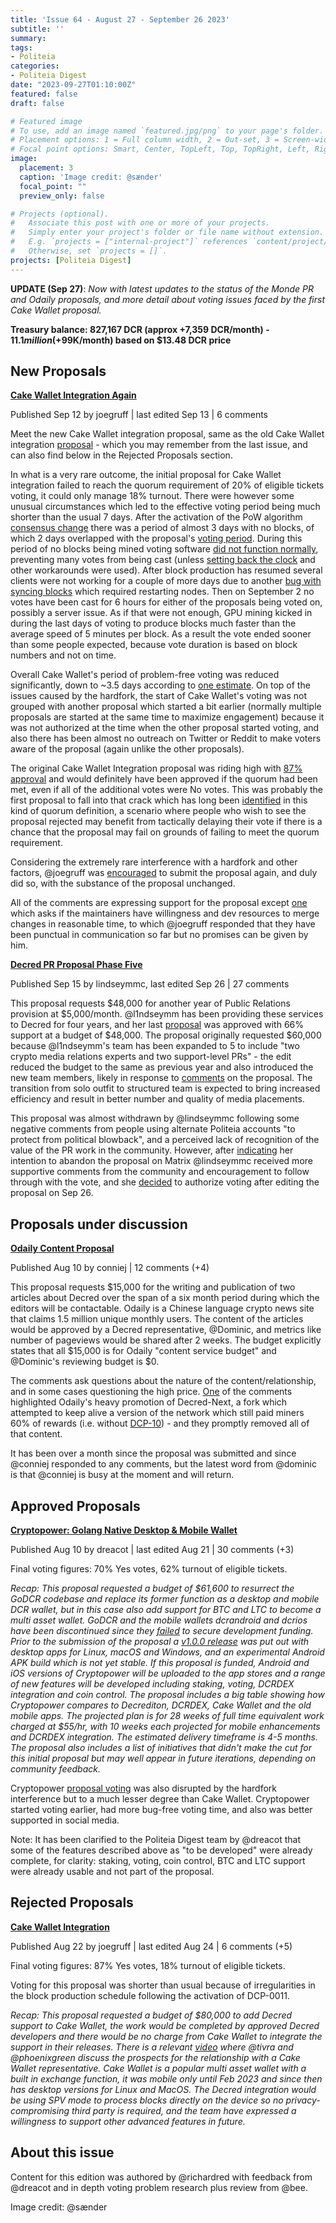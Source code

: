 ```yaml
---
title: 'Issue 64 - August 27 - September 26 2023'
subtitle: ''
summary: 
tags:
- Politeia
categories:
- Politeia Digest
date: "2023-09-27T01:10:00Z"
featured: false
draft: false

# Featured image
# To use, add an image named `featured.jpg/png` to your page's folder.
# Placement options: 1 = Full column width, 2 = Out-set, 3 = Screen-width
# Focal point options: Smart, Center, TopLeft, Top, TopRight, Left, Right, BottomLeft, Bottom, BottomRight
image:
  placement: 3
  caption: 'Image credit: @sænder'
  focal_point: ""
  preview_only: false

# Projects (optional).
#   Associate this post with one or more of your projects.
#   Simply enter your project's folder or file name without extension.
#   E.g. `projects = ["internal-project"]` references `content/project/deep-learning/index.md`.
#   Otherwise, set `projects = []`.
projects: [Politeia Digest]
---
```

**UPDATE (Sep 27)**: *Now with latest updates to the status of the Monde PR and Odaily proposals, and more detail about voting issues faced by the first Cake Wallet proposal.*

**Treasury balance: 827,167 DCR (approx +7,359 DCR/month) - $11.1 million (+$99K/month) based on $13.48 DCR price**

## New Proposals

**[Cake Wallet Integration Again](https://proposals.decred.org/record/b3bdacb)**

Published Sep 12 by joegruff | last edited Sep 13 | 6 comments

Meet the new Cake Wallet integration proposal, same as the old Cake Wallet integration [proposal](https://proposals.decred.org/record/2f25f2d) - which you may remember from the last issue, and can also find below in the Rejected Proposals section.

In what is a very rare outcome, the initial proposal for Cake Wallet integration failed to reach the quorum requirement of 20% of eligible tickets voting, it could only manage 18% turnout. There were however some unusual circumstances which led to the effective voting period being much shorter than the usual 7 days. After the activation of the PoW algorithm [consensus change](https://github.com/decred/dcps/blob/master/dcp-0011/dcp-0011.mediawiki) there was a period of almost 3 days with no blocks, of which 2 days overlapped with the proposal's [voting period](https://dcrdata.decred.org/proposal/2f25f2da17aa4007). During this period of no blocks being mined voting software [did not function normally](https://matrix.to/#/!qYpAAClAYrHaUIGkLs:decred.org/$Q4g7SkmU07zBxyufYUdHi8jCbipCQLRPOYrBtxjTC_Y), preventing many votes from being cast (unless [setting back the clock](https://matrix.to/#/!qYpAAClAYrHaUIGkLs:decred.org/$Up4fpmE77Xle4zfe1h1wKd9QlhTHhYxK1WRW_Ivvugk) and other workarounds were used). After block production has resumed several clients were not working for a couple of more days due to another [bug with syncing blocks](https://matrix.to/#/!qYpAAClAYrHaUIGkLs:decred.org/$BCNsqoUfeOqYaVWIO7EUH3O14Kojns9Y5HiDvXa1VWg) which required restarting nodes. Then on September 2 no votes have been cast for 6 hours for either of the proposals being voted on, possibly a server issue. As if that were not enough, GPU mining kicked in during the last days of voting to produce blocks much faster than the average speed of 5 minutes per block. As a result the vote ended sooner than some people expected, because vote duration is based on block numbers and not on time.

Overall Cake Wallet's period of problem-free voting was reduced significantly, down to ~3.5 days according to [one estimate](https://matrix.to/#/!qYpAAClAYrHaUIGkLs:decred.org/$3iVbKTZ_iGrQYKnNBszExCjfHP-LY5eYesu2wB6rJQY). On top of the issues caused by the hardfork, the start of Cake Wallet's voting was not grouped with another proposal which started a bit earlier (normally multiple proposals are started at the same time to maximize engagement) because it was not authorized at the time when the other proposal started voting, and also there has been almost no outreach on Twitter or Reddit to make voters aware of the proposal (again unlike the other proposals).

The original Cake Wallet Integration proposal was riding high with [87% approval](https://dcrdata.decred.org/proposal/2f25f2da17aa4007) and would definitely have been approved if the quorum had been met, even if all of the additional votes were No votes. This was probably the first proposal to fall into that crack which has long been [identified](https://blockcommons.red/publication/quorum-change-examples/) in this kind of quorum definition, a scenario where people who wish to see the proposal rejected may benefit from tactically delaying their vote if there is a chance that the proposal may fail on grounds of failing to meet the quorum requirement.

Considering the extremely rare interference with a hardfork and other factors, @joegruff was [encouraged](https://matrix.to/#/!qYpAAClAYrHaUIGkLs:decred.org/$5jUX97uN0bew594frHrgkCiMtsCiZwZD51XCXzFiSDI) to submit the proposal again, and duly did so, with the substance of the proposal unchanged.

All of the comments are expressing support for the proposal except [one](https://proposals.decred.org/record/b3bdacb/comments/4) which asks if the maintainers have willingness and dev resources to merge changes in reasonable time, to which @joegruff responded that they have been punctual in communication so far but no promises can be given by him.

**[Decred PR Proposal Phase Five](https://proposals.decred.org/record/0c04c6f)**

Published Sep 15 by lindseymmc, last edited Sep 26 | 27 comments

This proposal requests $48,000 for another year of Public Relations provision at $5,000/month. @l1ndseymm has been providing these services to Decred for four years, and her last [proposal](https://proposals.decred.org/record/d5221a9) was approved with 66% support at a budget of $48,000. The proposal originally requested $60,000 because @l1ndseymm's team has been expanded to 5 to include "two crypto media relations experts and two support-level PRs" - the edit reduced the budget to the same as previous year and also introduced the new team members, likely in response to [comments](https://proposals.decred.org/record/0c04c6f/comments/20) on the proposal. The transition from solo outfit to structured team is expected to bring increased efficiency and result in better number and quality of media placements.

This proposal was almost withdrawn by @lindseymmc following some negative comments from people using alternate Politeia accounts "to protect from political blowback", and a perceived lack of recognition of the value of the PR work in the community. However, after [indicating](https://matrix.to/#/!qYpAAClAYrHaUIGkLs:decred.org/$OEmunnF2PoOqeShWG-q6E0gx7P-3ycYVfJh8vCuyQ8k) her intention to abandon the proposal on Matrix @lindseymmc received more supportive comments from the community and encouragement to follow through with the vote, and she [decided](https://matrix.to/#/!qYpAAClAYrHaUIGkLs:decred.org/$DaMHq-cvQxQxH8WNq3um20U4mINhLDZfzFI4LW8QIz8?via=decred.org&via=t2bot.io&via=matrix.org) to authorize voting after editing the proposal on Sep 26. 

## Proposals under discussion

**[Odaily Content Proposal](https://proposals.decred.org/record/b80040f)**

Published Aug 10 by conniej | 12 comments (+4)

This proposal requests $15,000 for the writing and publication of two articles about Decred over the span of a six month period during which the editors will be contactable. Odaily is a Chinese language crypto news site that claims 1.5 million unique monthly users. The content of the articles would be approved by a Decred representative, @Dominic, and metrics like number of pageviews would be shared after 2 weeks. The budget explicitly states that all $15,000 is for Odaily "content service budget" and @Dominic's reviewing budget is $0.

The comments ask questions about the nature of the content/relationship, and in some cases questioning the high price. [One](https://proposals.decred.org/record/b80040f/comments/3) of the comments highlighted Odaily's heavy promotion of Decred-Next, a fork which attempted to keep alive a version of the network which still paid miners 60% of rewards (i.e. without [DCP-10](https://github.com/decred/dcps/blob/master/dcp-0010/dcp-0010.mediawiki)) - and they promptly removed all of that content.

It has been over a month since the proposal was submitted and since @conniej responded to any comments, but the latest word from @dominic is that @conniej is busy at the moment and will return.

## Approved Proposals

**[Cryptopower: Golang Native Desktop & Mobile Wallet](https://proposals.decred.org/record/256efee)**

Published Aug 10 by dreacot | last edited Aug 21 | 30 comments (+3)

Final voting figures: 70% Yes votes, 62% turnout of eligible tickets.

*Recap: This proposal requested a budget of $61,600 to resurrect the GoDCR codebase and replace its former function as a desktop and mobile DCR wallet, but in this case also add support for BTC and LTC to become a multi asset wallet. GoDCR and the mobile wallets dcrandroid and dcrios have been discontinued since they [failed](https://proposals.decred.org/record/0ef42e5) to secure development funding. Prior to the submission of the proposal a [v1.0.0 release](https://github.com/crypto-power/cryptopower/releases/tag/release-v1.0.0) was put out with desktop apps for Linux, macOS and Windows, and an experimental Android APK build which is not yet stable. If this proposal is funded, Android and iOS versions of Cryptopower will be uploaded to the app stores and a range of new features will be developed including staking, voting, DCRDEX integration and coin control. The proposal includes a big table showing how Cryptopower compares to Decrediton, DCRDEX, Cake Wallet and the old mobile apps. The projected plan is for 28 weeks of full time equivalent work charged at $55/hr, with 10 weeks each projected for mobile enhancements and DCRDEX integration. The estimated delivery timeframe is 4-5 months. The proposal also includes a list of initiatives that didn't make the cut for this initial proposal but may well appear in future iterations, depending on community feedback.*

Cryptopower [proposal voting](https://dcrdata.decred.org/proposal/256efeee04b8145a) was also disrupted by the hardfork interference but to a much lesser degree than Cake Wallet. Cryptopower started voting earlier, had more bug-free voting time, and also was better supported in social media.

Note: It has been clarified to the Politeia Digest team by @dreacot that some of the features described above as "to be developed" were already complete, for clarity: staking, voting, coin control, BTC and LTC support were already usable and not part of the proposal.

## Rejected Proposals

**[Cake Wallet Integration](https://proposals.decred.org/record/2f25f2d)**

Published Aug 22 by joegruff | last edited Aug 24 | 6 comments (+5)

Final voting figures: 87% Yes votes, 18% turnout of eligible tickets.

Voting for this proposal was shorter than usual because of irregularities in the block production schedule following the activation of DCP-0011.

*Recap: This proposal requested a budget of $80,000 to add Decred support to Cake Wallet, the work would be completed by approved Decred developers and there would be no charge from Cake Wallet to integrate the support in their releases. There is a relevant [video](https://www.youtube.com/watch?v=0KKsD4ZhZn0) where @tivra and @phoenixgreen discuss the prospects for the relationship with a Cake Wallet representative. Cake Wallet is a popular multi asset wallet with a built in exchange function, it was mobile only until Feb 2023 and since then has desktop versions for Linux and MacOS. The Decred integration would be using SPV mode to process blocks directly on the device so no privacy-compromising third party is required, and the team have expressed a willingness to support other advanced features in future.*

## About this issue

Content for this edition was authored by @richardred with feedback from @dreacot and in depth voting problem research plus review from @bee.

Image credit: @sænder